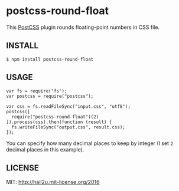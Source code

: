 postcss-round-float
===================

This [PostCSS][1] plugin rounds floating-point numbers in CSS file.


INSTALL
-------

    $ npm install postcss-round-float


USAGE
-----

    var fs = require("fs");
    var postcss = require("postcss");
    
    var css = fs.readFileSync("input.css", "utf8");
    postcss([
      require("postcss-round-float")(2)
    ]).process(css).then(function (result) {
      fs.writeFileSync("output.css", result.css);
    });

You can specify how many decimal places to keep by integer (I set `2` decimal
places in this example).


LICENSE
-------

MIT: http://hail2u.mit-license.org/2016


[1]: http://postcss.org/
